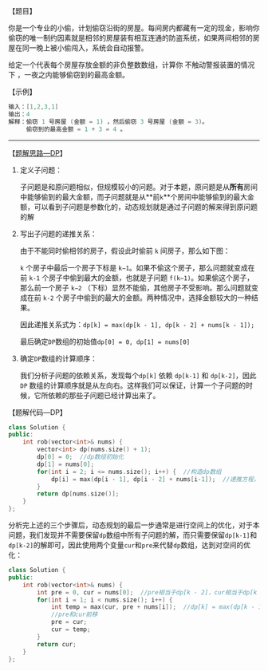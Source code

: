【题目】

你是一个专业的小偷，计划偷窃沿街的房屋。每间房内都藏有一定的现金，影响你偷窃的唯一制约因素就是相邻的房屋装有相互连通的防盗系统，如果两间相邻的房屋在同一晚上被小偷闯入，系统会自动报警。

给定一个代表每个房屋存放金额的非负整数数组，计算你 不触动警报装置的情况下 ，一夜之内能够偷窃到的最高金额。

【示例】

```c++
输入：[1,2,3,1]
输出：4
解释：偷窃 1 号房屋 (金额 = 1) ，然后偷窃 3 号房屋 (金额 = 3)。
     偷窃到的最高金额 = 1 + 3 = 4 。
```

---

【[题解思路—DP](https://leetcode-cn.com/problems/house-robber/solution/dong-tai-gui-hua-jie-ti-si-bu-zou-xiang-jie-cjavap/)】

1. 定义子问题：

   子问题是和原问题相似，但规模较小的问题。对于本题，原问题是从**所有**房间中能够偷到的最大金额，而子问题就是从**前`k`**个房间中能够偷到的最大金额，可以看到子问题是参数化的，动态规划就是通过子问题的解来得到原问题的解

2. 写出子问题的递推关系：

   由于不能同时偷相邻的房子，假设此时偷前 `k` 间房子，那么如下图：

   

   `k` 个房子中最后一个房子下标是 `k−1`。如果不偷这个房子，那么问题就变成在前 `k-1` 个房子中偷到最大的金额，也就是子问题 `f(k−1)`。如果偷这个房子，那么前一个房子 `k−2` （下标）显然不能偷，其他房子不受影响。那么问题就变成在前 `k-2` 个房子中偷到的最大的金额。两种情况中，选择金额较大的一种结果。

   因此递推关系式为：`dp[k] = max(dp[k - 1], dp[k - 2] + nums[k - 1]);`

   最后确定`DP`数组的初始值`dp[0] = 0, dp[1] = nums[0]`

3. 确定`DP`数组的计算顺序：

   我们分析子问题的依赖关系，发现每个`dp[k]` 依赖 `dp[k-1]` 和 `dp[k-2]`，因此 `DP` 数组的计算顺序就是从左向右。这样我们可以保证，计算一个子问题的时候，它所依赖的那些子问题已经计算出来了。


【题解代码—DP】

```c++
class Solution {
public:
    int rob(vector<int>& nums) {
        vector<int> dp(nums.size() + 1);
        dp[0] = 0;  //dp数组初始化
        dp[1] = nums[0];
        for(int i = 2; i <= nums.size(); i++) {  //构造dp数组
            dp[i] = max(dp[i - 1], dp[i - 2] + nums[i-1]);  //递推方程，注意这里nums[i-1]，因为dp数组比nums多了个长度为0的初始条件dp[0]
        }
        return dp[nums.size()];
    }
};
```

分析完上述的三个步骤后，动态规划的最后一步通常是进行空间上的优化，对于本问题，我们发现并不需要保留`dp`数组中所有子问题的解，而只需要保留`dp[k-1]`和`dp[k-2]`的解即可，因此使用两个变量`cur`和`pre`来代替`dp`数组，达到对空间的优化：

```c++
class Solution {
public:
    int rob(vector<int>& nums) {
        int pre = 0, cur = nums[0];  //pre相当于dp[k - 2]，cur相当于dp[k - 1]
        for(int i = 1; i < nums.size(); i++) {
            int temp = max(cur, pre + nums[i]);  //dp[k] = max(dp[k - 1], dp[k - 2] + nums[i])
            //pre和cur前移
            pre = cur;
            cur = temp;
        }
        return cur;
    }
};
```

